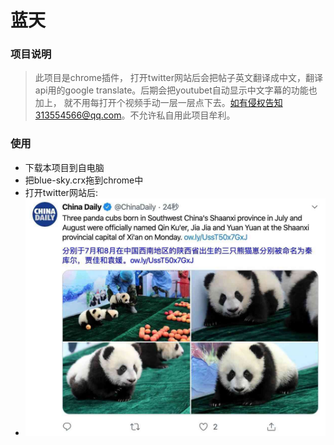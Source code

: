 # 蓝天

### 项目说明
> 此项目是chrome插件，
 打开twitter网站后会把帖子英文翻译成中文，翻译api用的google translate。后期会把youtubet自动显示中文字幕的功能也加上，
 就不用每打开个视频手动一层一层点下去。如有侵权告知313554566@qq.com。不允许私自用此项目牟利。
 
### 使用
  - 下载本项目到自电脑
  - 把blue-sky.crx拖到chrome中
  - 打开twitter网站后:
   - <img src="1573483677308.jpg" width="500"/>